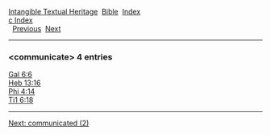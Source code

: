[Intangible Textual Heritage](../../index)  [Bible](../index) 
[Index](index)   
[c Index](_c_)  
  [Previous](c02349)  [Next](c02351) 

------------------------------------------------------------------------

### &lt;communicate&gt; 4 entries

[Gal 6:6](../kjv/gal006.htm#006)  
[Heb 13:16](../kjv/heb013.htm#016)  
[Phi 4:14](../kjv/phi004.htm#014)  
[Ti1 6:18](../kjv/ti1006.htm#018)  

------------------------------------------------------------------------

[Next: communicated (2)](c02351)
